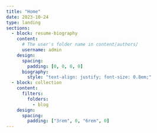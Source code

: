 ```yaml
---
title: "Home"
date: 2023-10-24
type: landing
sections:
  - block: resume-biography
    content:
      # The user's folder name in content/authors/
      username: admin
    design:
      spacing:
        padding: [0, 0, 0, 0]
      biography:
        style: "text-align: justify; font-size: 0.8em;"
  - block: collection
    content:
      filters:
        folders:
          - blog
    design:
      spacing:
        padding: ["3rem", 0, "6rem", 0]
---
```

